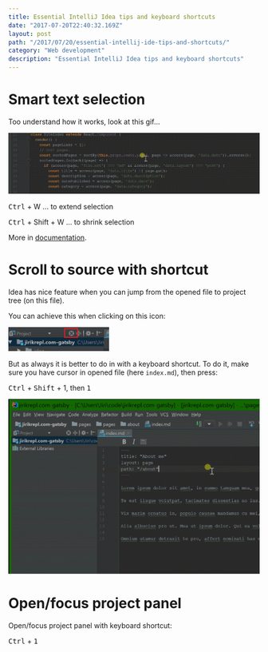 ```yaml
---
title: Essential IntelliJ Idea tips and keyboard shortcuts 
date: "2017-07-20T22:40:32.169Z"
layout: post
path: "/2017/07/20/essential-intellij-ide-tips-and-shortcuts/"
category: "Web development"
description: "Essential IntelliJ Idea tips and keyboard shortcuts"
---
```


# Smart text selection
Too understand how it works, look at this gif...
  
![smart text selection](./selection.gif)

<kbd>Ctrl</kbd> + W ... to extend selection

<kbd>Ctrl</kbd> + Shift + W ... to shrink selection

More in [documentation](https://www.jetbrains.com/help/idea/selecting-text-in-the-editor.html#d393106e155).

# Scroll to source with shortcut

Idea has nice feature when you can jump from the opened file to project tree (on this file).

You can achieve this when clicking on this icon:

<img src="toSource.png" alt="scroll from source, now keyboard" style="width: 40%;">

But as always it is better to do in with a keyboard shortcut. To do it, make sure you have cursor in opened file (here `index.md`), then press:

<kbd>Ctrl</kbd> + <kbd>Shift</kbd> + 1, then <kbd>1</kbd>

![scroll from source](./source.gif) 
 
# Open/focus project panel
Open/focus project panel with keyboard shortcut:

<kbd>Ctrl</kbd> + <kbd>1</kbd>
 
 
